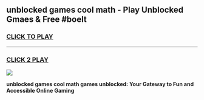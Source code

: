
## unblocked games cool math - Play Unblocked Gmaes & Free #boelt
<h3>
<a href="https://premium.freeplayer.one?title=unblocked_games_cool_math&ref=01M">CLICK TO PLAY</a></h3>
<hr>

<h3>
<a href="https://premium.freeplayer.one?title=unblocked_games_cool_math&ref=01M">CLICK 2 PLAY</a>
  
</h3>

<a href="https://premium.freeplayer.one?title=unblocked_games_cool_math&ref=01M"><img src="https://clearcache.store/games.png"></a>


**unblocked games cool math games unblocked: Your Gateway to Fun and Accessible Online Gaming**
